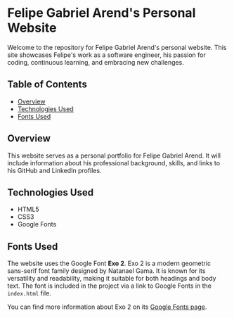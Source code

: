 # Felipe Gabriel Arend's Personal Website

Welcome to the repository for Felipe Gabriel Arend's personal website. This site showcases Felipe's work as a software engineer, his passion for coding, continuous learning, and embracing new challenges.

## Table of Contents

- [Overview](#overview)
- [Technologies Used](#technologies-used)
- [Fonts Used](#fonts-used)

## Overview

This website serves as a personal portfolio for Felipe Gabriel Arend. It will include information about his professional background, skills, and links to his GitHub and LinkedIn profiles.

## Technologies Used

- HTML5
- CSS3
- Google Fonts

## Fonts Used

The website uses the Google Font **Exo 2**. Exo 2 is a modern geometric sans-serif font family designed by Natanael Gama. It is known for its versatility and readability, making it suitable for both headings and body text. The font is included in the project via a link to Google Fonts in the `index.html` file.

You can find more information about Exo 2 on its [Google Fonts page](https://fonts.google.com/specimen/Exo+2).

